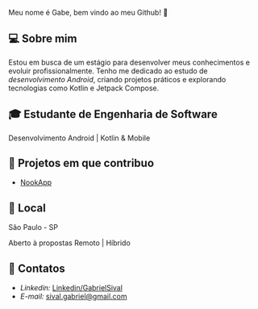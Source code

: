 Meu nome é Gabe, bem vindo ao meu Github! 👋

## 💻 Sobre mim  
Estou em busca de um estágio para desenvolver meus conhecimentos e evoluir profissionalmente. Tenho me dedicado ao estudo de *desenvolvimento Android*, criando projetos práticos e explorando tecnologias como Kotlin e Jetpack Compose. 

## 🎓 Estudante de Engenharia de Software
Desenvolvimento Android | Kotlin & Mobile

## 📂 Projetos em que contribuo
- [NookApp](https://github.com/jennysival/NookApp)

## 📌 Local
São Paulo - SP

Aberto à propostas Remoto | Híbrido

## 📧 Contatos
- *Linkedin:* [Linkedin/GabrielSival](https://www.linkedin.com/in/gabrielsival)
- *E-mail:* sival.gabriel@gmail.com
<!--
**sivalgabe/sivalgabe** is a ✨ _special_ ✨ repository because its `README.md` (this file) appears on your GitHub profile.

Here are some ideas to get you started:

- 🔭 I’m currently working on ...
- 🌱 I’m currently learning ...
- 👯 I’m looking to collaborate on ...
- 🤔 I’m looking for help with ...
- 💬 Ask me about ...
- 📫 How to reach me: ...
- 😄 Pronouns: ...
- ⚡ Fun fact: ...
-->
